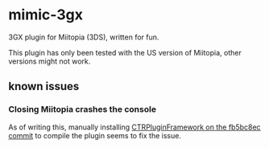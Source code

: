# mimic-3gx

3GX plugin for Miitopia (3DS), written for fun.

This plugin has only been tested with the US version of Miitopia, other versions might not work.

## known issues

### Closing Miitopia crashes the console

As of writing this, manually installing [CTRPluginFramework on the fb5bc8ec commit](https://gitlab.com/thepixellizeross/ctrpluginframework/-/tree/fb5bc8ec58f78e88f17d3f531971182642aec9ed) to compile the plugin seems to fix the issue.
